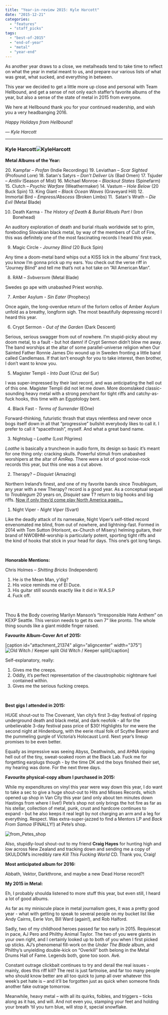 ```yaml
---
title: "Year-in-review 2015: Kyle Harcott"
date: "2015-12-21"
categories: 
  - "features"
  - "staff_picks"
tags: 
  - "best-of-2015"
  - "end-of-year"
  - "metal"
  - "year-end"
---
```


As another year draws to a close, we metalheads tend to take time to reflect on what the year in metal meant to us, and prepare our various lists of what was great, what sucked, and everything in between.

This year we decided to get a little more up close and personal with Team Hellbound, and get a sense of not only each staffer’s favorite albums of the year, but also a sense of the state of metal in 2015 from everyone.

We here at Hellbound thank you for your continued readership, and wish you a very headbanging 2016.

_Happy Holidays from Hellbound!_

_— Kyle Harcott_

* * *

### Kyle Harcott![KyleHarcott](https://hellbound.ca/wp-content/uploads/2015/12/KyleHarcott.jpg)

**Metal Albums of the Year:**

20\. Kampfar – _Profan_ (Indie Recordings) 19. Leviathan – _Scar Sighted_ (Profound Lore) 18. Satan's Satyrs – _Don’t Deliver Us_ (Bad Omen) 17. Tsjuder – _Antiliv_ ISeason of Mist) 16. Michael Monroe – _Blackout States_ (Spinefarm) 15. Clutch – _Psychic Warfare_ (Weathermaker) 14. Vastum – _Hole Below_ (20 Buck Spin) 13. King Giant – _Black Ocean Waves_ (Graveyard Hill) 12. Immortal Bird – _Empress/Abscess_ (Broken Limbs) 11.  Satan's Wrath – _Die Evil_ (Metal Blade)

10. Death Karma - _The History of Death & Burial Rituals Part I_ (Iron Bonehead)

An auditory exploration of death and burial rituals worldwide set to grim, foreboding Slovakian black metal, by way of the members of Cult of Fire, this was definitely one of the most fascinating records I heard this year.

9. Magic Circle - _Journey Blind_ (20 Buck Spin)

Any time a doom-metal band whips out a KISS lick in the albums’ first track, you know I’m gonna prick up my ears. You check out the verse riff in “Journey Blind” and tell me that’s not a hot take on ”All American Man”.

8. RAM – _Svbversvm_ (Metal Blade)

Swedes go ape with unabashed Priest worship.

7. Amber Asylum - _Sin Eater_ (Prophecy)

Once again, the long-overdue return of the forlorn cellos of Amber Asylum unfold as a breathy, longform sigh. The most beautifully depressing record I heard this year.

6. Crypt Sermon - _Out of the Garden_ (Dark Descent)

Serious, serious swagger from out of nowhere. I’m stupid-picky about my doom metal, to a fault - but hot damn! if Crypt Sermon didn’t blow me away. The band worships at the altar of some parallel-universe religion when Our Sainted Father Ronnie James Dio wound up in Sweden fronting a little band called Candlemass. If that isn’t enough for you to take interest, then brother, I don’t want to know you.

5. Magister Templi - _Into Duat_ (Cruz del Sur)

I was super-impressed by their last record, and was anticipating the hell out of this one. Magister Templi did not let me down. More doomslaked classic-sounding heavy metal with a strong penchant for tight riffs and catchy-as-fuck hooks, this time with an Egyptology bent.

4. Black Fast - _Terms of Surrender_ (EOne)

Forward-thinking, futuristic thrash that stays relentless and never once bogs itself down in all that “progressive” bullshit everybody likes to call it. I prefer to call it “spacethrash”, myself. And what a great band name.

3. Nightslug – _Loathe_ (Lost Pilgrims)

_Loathe_ is basically a truncheon in audio form, its design so basic it’s meant for one thing only: cracking skulls. Powerful stimuli from unabashed worshipers at the altar of AmRep. There were a lot of good noise-rock records this year, but this one was a cut above.

2. Therapy? – _Disquiet_ (Amazing)

Northern Ireland’s finest, and one of my favorite bands since _Troublegum_, any year with a new Therapy? record is a good year. As a conceptual sequel to _Troublegum_ 20 years on, _Disquiet_ saw T? return to big hooks and big riffs. [Now if only they’d come play North America again…](http://noisey.vice.com/en_ca/blog/therapy-stream-2015)

1. Night Viper - _Night Viper_ (Svart)

Like the deadly attack of its namesake, Night Viper’s self-titled record envenomated me blind, from out of nowhere, and lightning-fast. Formed in 2014 with Tom Sutton (Horisont, ex-Church of Misery) helming guitars, their brand of NWOBHM-worship is particularly potent, sporting tight riffs and the kind of hooks that stick in your head for days. This one’s got long fangs.

 

**Honorable Mentions:**

Chris Holmes – _Shitting Bricks_ (Independent)

1. He _is_ the Mean Man, y’dig?
2. His voice reminds me of El Duce.
3. His guitar still sounds exactly like it did in W.A.S.P
4. Fuck off.

 

Thou & the Body covering Marilyn Manson’s “Irresponsible Hate Anthem” on KEXP Seattle. This version needs to get its own 7” like pronto. The whole thing sounds like a giant middle finger raised.

**Favourite Album-Cover Art of 2015:**

\[caption id="attachment\_21374" align="aligncenter" width="375"\]![Old Witch / Keeper split](https://hellbound.ca/wp-content/uploads/2015/12/OldWitch-Keeper.jpg) Old Witch / Keeper split\[/caption\]

Self-explanatory, really:

1. Gives me the creeps.
2. Oddly, it’s perfect representation of the claustrophobic nightmare fuel contained within.
3. Gives me the serious fucking creeps.

 

**Best gigs I attended in 2015:**

HUGE shout-out to The Covenant, Van city’s first 3-day festival of ripping underground death and black metal, and dark neofolk - all for the unbelievable 3-day festival pass price of $30! Highlights for me were the second night at Hindenburg, with the eerie ritual folk of Scythe Bearer and the pummeling gurgle of Victoria’s Holocaust Lord. Next year’s lineup promises to be even better.

Equally as impressive was seeing Abyss, Deathwinds, and AHNA ripping hell out of the tiny, sweat-soaked room at the Black Lab. Fuck me for forgetting earplugs though - by the time DK and the boys finished their set, my hearing was done. For the next three days.

**Favourite physical-copy album I purchased in 2015:**

While my expenditures on vinyl this year were way down this year, I do want to take a sec to give a huge shout-out to Hits and Misses Records, which opened up shop in Van City this year (and only about ten minutes down Hastings from where I live!) Pete’s shop not only brings the hot fire as far as his stellar, collection of metal, punk, crust and hardcore continues to expand - but he also keeps it real legit by not charging an arm and a leg for everything. Respect. Was extra-super-jazzed to find a Mentors LP and _Back From Samoa_ (FINALLY!) at Pete’s shop.

![from_Petes_shop](https://hellbound.ca/wp-content/uploads/2015/12/from_Petes_shop.jpg)

Also, stupidly-loud shout-out to my friend **Craig Hayes** for hunting high and low across New Zealand and tracking down and sending me a copy of SKULDOM’s incredibly rare _Kill This Fucking World_ CD. Thank you, Craig!

**Most anticipated album for 2016:**

Abbath, Vektor, Darkthrone, and maybe a new Dead Horse record?!

**My 2015 in Metal:**

Eh, I probably shoulda listened to more stuff this year, but even still, I heard a lot of good albums.

As far as my miniscule place in metal journalism goes, it was a pretty good year - what with getting to speak to several people on my bucket list like Andy Cairns, Eerie Von, Bill Ward (again!), and Rob Halford.

Sadly, two of my childhood heroes passed far too early in 2015. Requiescat in pace, AJ Pero and Philthy Animal Taylor. The two of you were giants in your own right, and I certainly looked up to both of you when I first picked up sticks. AJ’s phenomenal fill-work on the _Under The Blade_ album, and Philthy’s unyielding double-kick on “Overkill” both belong in the Metal Drums Hall of Fame. Legends both, gone too soon. Avé.

Constant outrage clickbait continues to try and derail the real issues - mainly, does this riff kill? The rest is just fartnoise, and far too many people who should know better are all too quick to jump all over whatever this week’s pet hate is – and it’ll be forgotten just as quick when someone finds another fake outrage tomorrow.

Meanwhile, heavy metal – with all its quirks, foibles, and triggers – ticks along as it has, and will. And not even you, stamping your feet and holding your breath ‘til you turn blue, will stop it, special snowflake.
